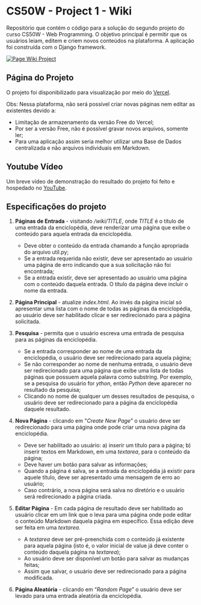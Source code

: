 # CS50W - Project 1 - Wiki

Repositório que contém o código para a solução do segundo projeto do curso CS50W - Web Programming. O objetivo principal é permitir que os usuários leiam, editem e criem novos conteúdos na plataforma. A aplicação foi construída com o Django framework.

[![Page Wiki Project](https://i.ibb.co/CVnmvBX/Opera-Instant-neo-2023-05-25-214413-wiki-cs50w-vercel-app.png)](www.youtube.com/watch?v=u0peDMCmqAE&t)

## Página do Projeto

O projeto foi disponibilizado para visualização por meio do [Vercel](https://wiki-cs50w.vercel.app).

Obs: Nessa plataforma, não será possível criar novas páginas nem editar as existentes devido a:

* Limitação de armazenamento da versão Free do Vercel;
* Por ser a versão Free, não é possível gravar novos arquivos, somente ler;
* Para uma aplicação assim seria melhor utilizar uma Base de Dados centralizada e não arquivos individuais em Markdown.

## Youtube Vídeo

Um breve vídeo de demonstração do resultado do projeto foi feito e hospedado no [YouTube](https://www.youtube.com/watch?v=u0peDMCmqAE&t).

## Especificações do projeto

1. **Páginas de Entrada** - visitando */wiki/TITLE*, onde *TITLE* é o título de uma entrada da enciclopédia, deve renderizar uma página que exibe o conteúdo para aquela entrada da enciclopédia.
    * Deve obter o conteúdo da entrada chamando a função apropriada do arquivo util.py;
    * Se a entrada requerida não existir, deve ser apresentado ao usuário uma página de erro indicando que a sua solicitação não foi encontrada;
    * Se a entrada existir, deve ser apresentado ao usuário uma página com o conteúdo daquela entrada. O título da página deve incluir o nome da entrada.

2. **Página Principal** - atualize *index.html*. Ao invés da página inicíal só apresentar uma lista com o nome de todas as páginas da enciclopédia, ao usuário deve ser habilitado clicar e ser redirecionado para a página solicitada.
    
3. **Pesquisa** - permita que o usuário escreva uma entrada de pesquisa para as páginas da enciclopédia.
    * Se a entrada corresponder ao nome de uma entrada da enciclopédia, o usuário deve ser redirecionado para aquela página; 
    * Se não corresponder ao nome de nenhuma entrada, o usuário deve ser redirecionado para uma página que exibe uma lista de todas páginas que possuem aquela palavra como substring. Por exemplo, se a pesquisa do usuário for *ython*, então *Python* deve aparecer no resultado da pesquisa;
    * Clicando no nome de qualquer um desses resultados de pesquisa, o usuário deve ser redirecionado para a página da enciclopédia daquele resultado.

4. **Nova Página** - clicando em "*Create New Page*” o usuário deve ser redirecionado para uma página onde pode criar uma nova página da enciclopédia.
    * Deve ser habilitado ao usuário: a) inserir um título para a página; b) inserir textos em Markdown, em uma *textarea*,  para o conteúdo da página;
    * Deve haver um botão para salvar as informações;
    * Quando a página é salva, se a entrada da enciclopédia já existir para aquele título, deve ser apresentado uma mensagem de erro ao usuário;
    * Caso contrário, a nova página será salva no diretório e o usuário será redirecionado a página criada.

5. **Editar Página** - Em cada página de resultado deve ser habilitado ao usuário clicar em um link que o leva para uma página onde pode editar o conteúdo Markdown daquela página em específico. Essa edição deve ser feita em uma *textarea*.
    * A *textarea* deve ser pré-preenchida com o conteúdo já existente para aquela página (isto é, o valor inicial de value já deve conter o conteúdo daquela página na *textarea*);
    * Ao usuário deve ser disponível um botão para salvar as mudanças feitas;
    * Assim que salvar, o usuário deve ser redirecionado para a página modificada.

6. **Página Aleatória** - clicando em “*Random Page*” o usuário deve ser levado para uma entrada aleatória da enciclopédia.
